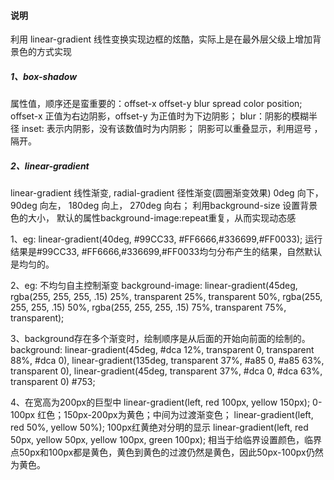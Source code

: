 ####  说明

利用 linear-gradient 线性变换实现边框的炫酷，实际上是在最外层父级上增加背景色的方式实现

##### 1、box-shadow
属性值，顺序还是蛮重要的：offset-x offset-y blur spread color position;
offset-x 正值为右边阴影，offset-y 为正值时为下边阴影；
blur：阴影的模糊半径
inset: 表示内阴影，没有该数值时为内阴影；
阴影可以重叠显示，利用逗号 ， 隔开。

##### 2、linear-gradient
linear-gradient 线性渐变, radial-gradient 径性渐变(圆圈渐变效果)
0deg 向下，90deg 向左， 180deg 向上， 270deg 向右；
利用background-size 设置背景色的大小，
默认的属性background-image:repeat重复，从而实现动态感

1、eg: linear-gradient(40deg, #99CC33, #FF6666,#336699,#FF0033); 运行结果是#99CC33, #FF6666,#336699,#FF0033均匀分布产生的结果，自然默认是均匀的。

2、eg: 不均匀自主控制渐变
background-image: linear-gradient(45deg, rgba(255, 255, 255, .15) 25%, transparent 25%, transparent 50%, rgba(255, 255, 255, .15) 50%, rgba(255, 255, 255, .15) 75%, transparent 75%, transparent);

3、background存在多个渐变时，绘制顺序是从后面的开始向前面的绘制的。
background: linear-gradient(45deg, #dca 12%, transparent 0, transparent 88%, #dca 0),
linear-gradient(135deg, transparent 37%, #a85 0, #a85 63%, transparent 0),
linear-gradient(45deg, transparent 37%, #dca 0, #dca 63%, transparent 0) #753;

4、在宽高为200px的巨型中
linear-gradient(left, red 100px, yellow 150px);
      0-100px 红色；150px-200px为黄色；中间为过渡渐变色；
linear-gradient(left, red 50%, yellow 50%); 100px红黄绝对分明的显示
linear-gradient(left, red 50px, yellow 50px, yellow 100px, green 100px);
      相当于给临界设置颜色，临界点50px和100px都是黄色，黄色到黄色的过渡仍然是黄色，因此50px-100px仍然为黄色。